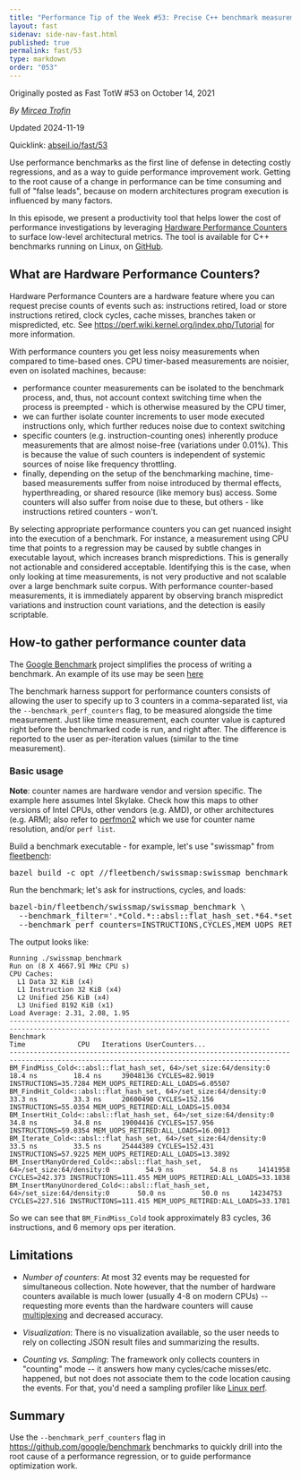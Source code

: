 ```yaml
---
title: "Performance Tip of the Week #53: Precise C++ benchmark measurements with Hardware Performance Counters"
layout: fast
sidenav: side-nav-fast.html
published: true
permalink: fast/53
type: markdown
order: "053"
---
```


Originally posted as Fast TotW #53 on October 14, 2021

*By [Mircea Trofin](mailto:mtrofin@google.com)*

Updated 2024-11-19

Quicklink: [abseil.io/fast/53](https://abseil.io/fast/53)


Use performance benchmarks as the first line of defense in detecting costly
regressions, and as a way to guide performance improvement work. Getting to the
root cause of a change in performance can be time consuming and full of "false
leads", because on modern architectures program execution is influenced by many
factors.

In this episode, we present a productivity tool that helps lower the cost of
performance investigations by leveraging
[Hardware Performance Counters](https://en.wikipedia.org/wiki/Hardware_performance_counter)
to surface low-level architectural metrics. The tool is available for C++
benchmarks running on Linux, on [GitHub](https://github.com/google/benchmark).

## What are Hardware Performance Counters?

Hardware Performance Counters are a hardware feature where you can request
precise counts of events such as: instructions retired, load or store
instructions retired, clock cycles, cache misses, branches taken or
mispredicted, etc. See https://perf.wiki.kernel.org/index.php/Tutorial for more
information.

With performance counters you get less noisy measurements when compared to
time-based ones. CPU timer-based measurements are noisier, even on isolated
machines, because:

*   performance counter measurements can be isolated to the benchmark process,
    and, thus, not account context switching time when the process is
    preempted - which is otherwise measured by the CPU timer,
*   we can further isolate counter increments to user mode executed instructions
    only, which further reduces noise due to context switching
*   specific counters (e.g. instruction-counting ones) inherently produce
    measurements that are almost noise-free (variations under 0.01%). This is
    because the value of such counters is independent of systemic sources of
    noise like frequency throttling.
*   finally, depending on the setup of the benchmarking machine, time-based
    measurements suffer from noise introduced by thermal effects,
    hyperthreading, or shared resource (like memory bus) access. Some counters
    will also suffer from noise due to these, but others - like instructions
    retired counters - won't.

By selecting appropriate performance counters you can get nuanced insight into
the execution of a benchmark. For instance, a measurement using CPU time that
points to a regression may be caused by subtle changes in executable layout,
which increases branch mispredictions. This is generally not actionable and
considered acceptable. Identifying this is the case, when only looking at time
measurements, is not very productive and not scalable over a large benchmark
suite corpus. With performance counter-based measurements, it is immediately
apparent by observing branch mispredict variations and instruction count
variations, and the detection is easily scriptable.

## How-to gather performance counter data

The [Google Benchmark](https://github.com/google/benchmark) project simplifies
the process of writing a benchmark. An example of its use may be seen
[here](https://github.com/llvm/llvm-test-suite/tree/main/MicroBenchmarks/LoopVectorization)

The benchmark harness support for performance counters consists of allowing the
user to specify up to 3 counters in a comma-separated list, via the
`--benchmark_perf_counters` flag, to be measured alongside the time measurement.
Just like time measurement, each counter value is captured right before the
benchmarked code is run, and right after. The difference is reported to the user
as per-iteration values (similar to the time measurement).

### Basic usage

**Note**: counter names are hardware vendor and version specific. The example
here assumes Intel Skylake. Check how this maps to other versions of Intel CPUs,
other vendors (e.g. AMD), or other architectures (e.g. ARM); also refer to
[perfmon2](https://perfmon2.sourceforge.net/) which we use for counter name
resolution, and/or `perf list`.

Build a benchmark executable - for example, let's use "swissmap" from
[fleetbench](https://github.com/google/fleetbench):

<pre class="prettyprint code">
bazel build -c opt //fleetbench/swissmap:swissmap_benchmark
</pre>

Run the benchmark; let's ask for instructions, cycles, and loads:

<pre class="prettyprint code">
bazel-bin/fleetbench/swissmap/swissmap_benchmark \
  --benchmark_filter='.*Cold.*::absl::flat_hash_set.*64.*set_size:64.*density:0' \
  --benchmark_perf_counters=INSTRUCTIONS,CYCLES,MEM_UOPS_RETIRED:ALL_LOADS
</pre>

The output looks like:

```
Running ./swissmap_benchmark
Run on (8 X 4667.91 MHz CPU s)
CPU Caches:
  L1 Data 32 KiB (x4)
  L1 Instruction 32 KiB (x4)
  L2 Unified 256 KiB (x4)
  L3 Unified 8192 KiB (x1)
Load Average: 2.31, 2.08, 1.95
---------------------------------------------------------------------------------------------------------------------------------------
Benchmark                                                                             Time             CPU   Iterations UserCounters...
---------------------------------------------------------------------------------------------------------------------------------------
BM_FindMiss_Cold<::absl::flat_hash_set, 64>/set_size:64/density:0                  18.4 ns         18.4 ns     39048136 CYCLES=82.9019 INSTRUCTIONS=35.7284 MEM_UOPS_RETIRED:ALL_LOADS=6.05507
BM_FindHit_Cold<::absl::flat_hash_set, 64>/set_size:64/density:0                   33.3 ns         33.3 ns     20600490 CYCLES=152.156 INSTRUCTIONS=55.0354 MEM_UOPS_RETIRED:ALL_LOADS=15.0034
BM_InsertHit_Cold<::absl::flat_hash_set, 64>/set_size:64/density:0                 34.8 ns         34.8 ns     19004416 CYCLES=157.956 INSTRUCTIONS=59.0354 MEM_UOPS_RETIRED:ALL_LOADS=16.0013
BM_Iterate_Cold<::absl::flat_hash_set, 64>/set_size:64/density:0                   33.5 ns         33.5 ns     25444389 CYCLES=152.431 INSTRUCTIONS=57.9225 MEM_UOPS_RETIRED:ALL_LOADS=13.3892
BM_InsertManyOrdered_Cold<::absl::flat_hash_set, 64>/set_size:64/density:0         54.9 ns         54.8 ns     14141958 CYCLES=242.373 INSTRUCTIONS=111.455 MEM_UOPS_RETIRED:ALL_LOADS=33.1838
BM_InsertManyUnordered_Cold<::absl::flat_hash_set, 64>/set_size:64/density:0       50.0 ns         50.0 ns     14234753 CYCLES=227.516 INSTRUCTIONS=111.415 MEM_UOPS_RETIRED:ALL_LOADS=33.1781
```

So we can see that `BM_FindMiss_Cold` took approximately 83 cycles, 36
instructions, and 6 memory ops per iteration.

## Limitations

-   *Number of counters*: At most 32 events may be requested for simultaneous
    collection. Note however, that the number of hardware counters available is
    much lower (usually 4-8 on modern CPUs) -- requesting more events than the
    hardware counters will cause
    [multiplexing](https://perf.wiki.kernel.org/index.php/Tutorial#multiplexing_and_scaling_events)
    and decreased accuracy.

-   *Visualization*: There is no visualization available, so the user needs to
    rely on collecting JSON result files and summarizing the results.

-   *Counting vs. Sampling*: The framework only collects counters in "counting"
    mode -- it answers how many cycles/cache misses/etc. happened, but not does
    not associate them to the code location causing the events. For that, you'd
    need a sampling profiler like
    [Linux perf](https://perf.wiki.kernel.org/index.php/Tutorial#Sampling_with_perf_record).

## Summary

Use the `--benchmark_perf_counters` flag in https://github.com/google/benchmark
benchmarks to quickly drill into the root cause of a performance regression, or
to guide performance optimization work.
